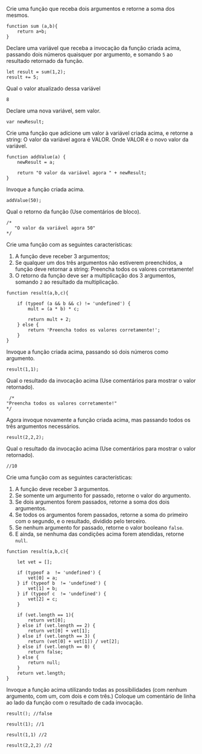Crie uma função que receba dois argumentos e retorne a soma dos mesmos.
```
function sum (a,b){
    return a+b;
}
```

Declare uma variável que receba a invocação da função criada acima, passando dois números quaisquer por argumento, e somando `5` ao resultado retornado da função.
```
let result = sum(1,2);
result += 5; 
```
Qual o valor atualizado dessa variável

`8`


Declare uma nova variável, sem valor.

`var newResult;`


Crie uma função que adicione um valor à variável criada acima, e retorne a string:
O valor da variável agora é VALOR.
Onde VALOR é o novo valor da variável.

```
function addValue(a) {
    newResult = a;

    return "O valor da variável agora " + newResult;
}
```

Invoque a função criada acima.

`addValue(50);`


Qual o retorno da função
 (Use comentários de bloco).
 ```
/*
    "O valor da variável agora 50"
*/
```

Crie uma função com as seguintes características:
1. A função deve receber 3 argumentos;
2. Se qualquer um dos três argumentos não estiverem preenchidos, a função deve retornar a string:
Preencha todos os valores corretamente!
3. O retorno da função deve ser a multiplicação dos 3 argumentos, somando `2` ao resultado da multiplicação.

```
function result(a,b,c){

    if (typeof (a && b && c) != 'undefined') {
        mult = (a * b) * c;

        return mult + 2;
    } else {
        return 'Preencha todos os valores corretamente!';
    }
}
```

Invoque a função criada acima, passando só dois números como argumento.

`result(1,1);`

Qual o resultado da invocação acima
 (Use comentários para mostrar o valor retornado).
 
```
 /*
"Preencha todos os valores corretamente!"
*/
```
Agora invoque novamente a função criada acima, mas passando todos os três argumentos necessários.

`result(2,2,2);`

Qual o resultado da invocação acima
 (Use comentários para mostrar o valor retornado).
```
//10
```


Crie uma função com as seguintes características:
1. A função deve receber 3 argumentos.
2. Se somente um argumento for passado, retorne o valor do argumento.
3. Se dois argumentos forem passados, retorne a soma dos dois argumentos.
4. Se todos os argumentos forem passados, retorne a soma do primeiro com o segundo, e o resultado, dividido pelo terceiro.
5. Se nenhum argumento for passado, retorne o valor booleano `false`.
6. E ainda, se nenhuma das condições acima forem atendidas, retorne `null`.

```
function result(a,b,c){

    let vet = [];

    if (typeof a  != 'undefined') {
        vet[0] = a;
    } if (typeof b  != 'undefined') {
        vet[1] = b;
    } if (typeof c  != 'undefined') {
        vet[2] = c;
    }
    
    if (vet.length == 1){
        return vet[0];
    } else if (vet.length == 2) {
        return vet[0] + vet[1];
    } else if (vet.length == 3) {
        return (vet[0] + vet[1]) / vet[2]; 
    } else if (vet.length == 0) {
        return false;
    } else {
        return null;
    }
    return vet.length; 
}
```


Invoque a função acima utilizando todas as possibilidades (com nenhum argumento, com um, com dois e com três.) Coloque um comentário de linha ao lado da função com o resultado de cada invocação.

```
result(); //false

result(1); //1

result(1,1) //2

result(2,2,2) //2
```